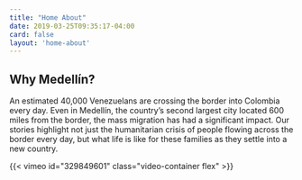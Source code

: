 ```yaml
---
title: "Home About"
date: 2019-03-25T09:35:17-04:00
card: false
layout: 'home-about'
---
```


<h2 class="home__subhead">Why Medellín?</h2>

An estimated 40,000 Venezuelans are crossing the border into Colombia every day. Even in Medellín, the country’s second largest city located 600 miles from the border, the mass migration has had a significant impact. Our stories highlight not just the humanitarian crisis of people flowing across the border every day, but what life is like for these families as they settle into a new country.

<div id="video-top"></div>

{{< vimeo id="329849601" class="video-container flex" >}}